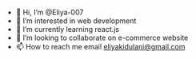 - 👋 Hi, I’m @Eliya-007
- 👀 I’m interested in web development
- 🌱 I’m currently learning react.js
- 💞️ I’m looking to collaborate on e-commerce website
- 📫 How to reach me email eliyakidulani@gmail.com

<!---
Eliya-007/Eliya-007 is a ✨ special ✨ repository because its `README.md` (this file) appears on your GitHub profile.
You can click the Preview link to take a look at your changes.
--->
